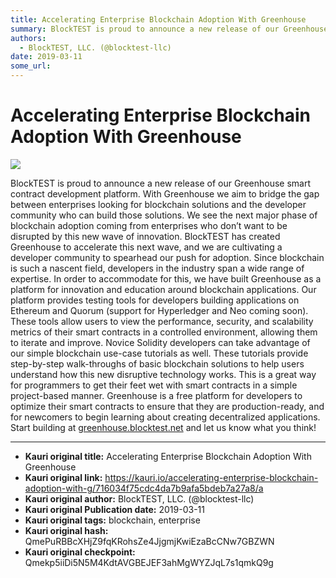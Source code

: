 ```yaml
---
title: Accelerating Enterprise Blockchain Adoption With Greenhouse
summary: BlockTEST is proud to announce a new release of our Greenhouse smart contract development platform. With Greenhouse we aim to bridge the gap between enterprises looking for blockchain solutions and the developer community who can build those solutions. We see the next major phase of blockchain adoption coming from enterprises who don’t want to be disrupted by this new wave of innovation. BlockTEST has created Greenhouse to accelerate this next wave, and we are cultivating a developer community t
authors:
  - BlockTEST, LLC. (@blocktest-llc)
date: 2019-03-11
some_url: 
---
```


# Accelerating Enterprise Blockchain Adoption With Greenhouse



![](https://ipfs.infura.io/ipfs/QmaSHWa8c31g7XQWNREgBY8mnMh6ppQ2kA4x8Q68yGwmHg)

BlockTEST is proud to announce a new release of our Greenhouse smart contract development platform. With Greenhouse we aim to bridge the gap between enterprises looking for blockchain solutions and the developer community who can build those solutions.
We see the next major phase of blockchain adoption coming from enterprises who don’t want to be disrupted by this new wave of innovation. BlockTEST has created Greenhouse to accelerate this next wave, and we are cultivating a developer community to spearhead our push for adoption.
Since blockchain is such a nascent field, developers in the industry span a wide range of expertise. In order to accommodate for this, we have built Greenhouse as a platform for innovation and education around blockchain applications.
Our platform provides testing tools for developers building applications on Ethereum and Quorum (support for Hyperledger and Neo coming soon). These tools allow users to view the performance, security, and scalability metrics of their smart contracts in a controlled environment, allowing them to iterate and improve.
Novice Solidity developers can take advantage of our simple blockchain use-case tutorials as well. These tutorials provide step-by-step walk-throughs of basic blockchain solutions to help users understand how this new disruptive technology works. This is a great way for programmers to get their feet wet with smart contracts in a simple project-based manner.
Greenhouse is a free platform for developers to optimize their smart contracts to ensure that they are production-ready, and for newcomers to begin learning about creating decentralized applications. Start building at 
[greenhouse.blocktest.net](http://greenhouse.blocktest.net/)
 and let us know what you think!



---

- **Kauri original title:** Accelerating Enterprise Blockchain Adoption With Greenhouse
- **Kauri original link:** https://kauri.io/accelerating-enterprise-blockchain-adoption-with-g/716034f75cdc4da7b9afa5bdeb7a27a8/a
- **Kauri original author:** BlockTEST, LLC. (@blocktest-llc)
- **Kauri original Publication date:** 2019-03-11
- **Kauri original tags:** blockchain, enterprise
- **Kauri original hash:** QmePuRBBcXHjZ9fqKRohsZe4JjgmjKwiEzaBcCNw7GBZWN
- **Kauri original checkpoint:** Qmekp5iiDi5N5M4KdtAVGBEJEF3ahMgWYZJqL7s1qmkQ9g



